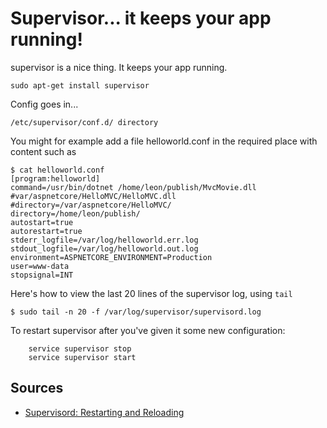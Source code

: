 # Supervisor... it keeps your app running!

supervisor is a nice thing. It keeps your app running.

    sudo apt-get install supervisor    

Config goes in...
    
    /etc/supervisor/conf.d/ directory    

You might for example add a file helloworld.conf in the required place with content such as

    $ cat helloworld.conf
    [program:helloworld]
    command=/usr/bin/dotnet /home/leon/publish/MvcMovie.dll
    #var/aspnetcore/HelloMVC/HelloMVC.dll
    #directory=/var/aspnetcore/HelloMVC/
    directory=/home/leon/publish/
    autostart=true
    autorestart=true
    stderr_logfile=/var/log/helloworld.err.log
    stdout_logfile=/var/log/helloworld.out.log
    environment=ASPNETCORE_ENVIRONMENT=Production
    user=www-data
    stopsignal=INT


Here's how to view the last 20 lines of the supervisor log, using `tail`

    $ sudo tail -n 20 -f /var/log/supervisor/supervisord.log 


To restart supervisor after you've given it some new configuration:

        service supervisor stop
        service supervisor start


        
## Sources

 * [Supervisord: Restarting and Reloading](http://www.onurguzel.com/supervisord-restarting-and-reloading/)